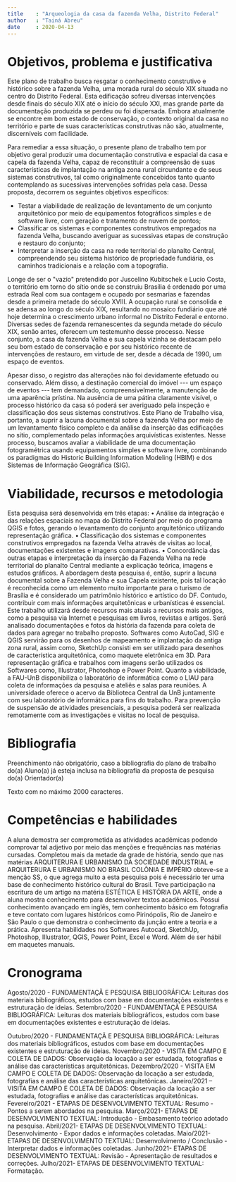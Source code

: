 ```yaml
---
title    : "Arqueologia da casa da fazenda Velha, Distrito Federal"
author   : "Tainá Abreu"
date     : 2020-04-13
---
```


Objetivos, problema e justificativa
===================================

Este plano de trabalho busca resgatar o conhecimento construtivo e
histórico sobre a fazenda Velha, uma morada rural do século XIX situada
no centro do Distrito Federal. Esta edificação sofreu diversas
intervenções desde finais do século XIX até o início do século XXI, mas
grande parte da documentação produzida se perdeu ou foi dispersada.
Embora atualmente se encontre em bom estado de conservação, o contexto
original da casa no território e parte de suas características
construtivas não são, atualmente, discerníveis com facilidade.

Para remediar a essa situação, o presente plano de trabalho tem por
objetivo geral produzir uma documentação construtiva e espacial da casa
e capela da fazenda Velha, capaz de reconstituir a compreensão de suas
características de implantação na antiga zona rural circundante e de
seus sistemas construtivos, tal como originalmente concebidos tanto
quanto contemplando as sucessivas intervenções sofridas pela casa. Dessa
proposta, decorrem os seguintes objetivos específicos:

- Testar a viabilidade de realização de levantamento de um conjunto
  arquitetônico por meio de equipamentos fotográficos simples e de
  software livre, com geração e tratamento de nuvem de pontos;
- Classificar os sistemas e componentes construtivos empregados na
  fazenda Velha, buscando averiguar as sucessivas etapas de construção e
  restauro do conjunto;
- Interpretar a inserção da casa na rede territorial do planalto
  Central, compreendendo seu sistema histórico de propriedade fundiária,
  os caminhos tradicionais e a relação com a topografia.

Longe de ser o "vazio" pretendido por Juscelino Kubitschek e Lucio Costa,
o território em torno do sítio onde se construiu Brasília é ordenado por
uma estrada Real com sua contagem e ocupado por sesmarias e fazendas
desde a primeira metade do século XVIII. A ocupação rural se consolida e
se adensa ao longo do século XIX, resultando no mosaico fundiário que
até hoje determina o crescimento urbano informal no Distrito Federal e
entorno. Diversas sedes de fazenda remanescentes da segunda metade do
século XIX, senão antes, oferecem um testemunho desse processo. Nesse
conjunto, a casa da fazenda Velha e sua capela vizinha se destacam pelo
seu bom estado de conservação e por seu histórico recente de
intervenções de restauro, em virtude de ser, desde a década de 1990, um
espaço de eventos.

Apesar disso, o registro das alterações não foi devidamente efetuado ou
conservado. Além disso, a destinação comercial do imóvel --- um espaço
de eventos --- tem demandado, compreensivelmente, a manutenção de uma
aparência prístina. Na ausência de uma pátina claramente visível, o
processo histórico da casa só poderá ser averiguado pela inspeção e
classificação dos seus sistemas construtivos. Este Plano de Trabalho
visa, portanto, a suprir a lacuna documental sobre a fazenda Velha por
meio de um levantamento físico completo e da análise da inserção das
edificações no sítio, complementado pelas informações arquivísticas
existentes. Nesse processo, buscamos avaliar a viabilidade de uma
documentação fotogramétrica usando equipamentos simples e software
livre, combinando os paradigmas do Historic Building Information
Modeling (HBIM) e dos Sistemas de Informação Geográfica (SIG).

Viabilidade, recursos e metodologia
==================================
Esta pesquisa será desenvolvida em três etapas:
•	Análise da integração e das relações espaciais no mapa do Distrito Federal por meio do programa QGIS e fotos, gerando o levantamento do conjunto arquitetônico utilizando representação gráfica.
•	Classificação dos sistemas e componentes construtivos empregados na fazenda Velha através de visitas ao local, documentações existentes e imagens comparativas.
•	Concordância das outras etapas e interpretação da inserção da Fazenda Velha na rede territorial do planalto Central mediante a explicação teórica, imagens e estudos gráficos.
A abordagem desta pesquisa é, então, suprir a lacuna documental sobre a Fazenda Velha e sua Capela existente, pois tal locação é reconhecida como um elemento muito importante para o turismo de Brasília e é considerado um patrimônio histórico e artístico do DF. Contudo, contribuir com mais informações arquitetônicas e urbanísticas é essencial.
Este trabalho utilizará desde recursos mais atuais a recursos mais antigos, como a pesquisa via Internet e pesquisas em livros, revistas e artigos. Será analisado documentações e fotos da história da fazenda para coleta de dados para agregar no trabalho proposto. Softwares como AutoCad, SIG e QGIS servirão para os desenhos de mapeamento e implantação da antiga zona rural, assim como, SketchUp consisti em ser utilizado para desenhos de característica arquitetônica, como maquete eletrônica em 3D. Para representação gráfica e trabalhos com imagens serão utilizados os Softwares como, Illustrator, Photoshop e Power Point.
Quanto a viabilidade, a FAU-UnB disponibiliza o laboratório de informática como o LIAU para coleta de informações da pesquisa e ateliês e salas para reuniões. A universidade oferece o acervo da Biblioteca Central da UnB juntamente com seu laboratório de informática para fins do trabalho. Para prevenção de suspensão de atividades presenciais, a pesquisa poderá ser realizada remotamente com as investigações e visitas no local de pesquisa.



Bibliografia
============

Preenchimento não obrigatório, caso a bibliografia do plano de trabalho
do(a) Aluno(a) já esteja inclusa na bibliografia da proposta de pesquisa
do(a) Orientador(a)

Texto com no máximo 2000 caracteres.


Competências e habilidades
==========================

A aluna demostra ser comprometida as atividades acadêmicas podendo comprovar tal adjetivo por meio das menções e frequências nas matérias cursadas. Completou mais da metade da grade de história, sendo que nas matérias ARQUITERURA E URBANISMO DA SOCIEDADE INDUSTRIAL e ARQUITERURA E URBANISMO NO BRASIL COLÔNIA E IMPÉRIO obteve-se a menção SS, o que agrega muito a esta pesquisa pois é necessário ter uma base de conhecimento histórico cultural do Brasil. 
Teve participação na escritura de um artigo na matéria ESTÉTICA E HISTÓRIA DA ARTE, onde a aluna mostra conhecimento para desenvolver textos acadêmicos.
Possui conhecimento avançado em inglês, tem conhecimento básico em fotografia e teve contato com lugares históricos como Pirinópolis, Rio de Janeiro e São Paulo o que demonstra o conhecimento da junção entre a teoria e a prática.
Apresenta habilidades nos Softwares Autocad, SketchUp, Photoshop, Illustrator, QGIS, Power Point, Excel e Word. Além de ser hábil em maquetes manuais.



Cronograma
==========

Agosto/2020 - FUNDAMENTAÇÃ E PESQUISA BIBLIOGRÁFICA: Leituras dos materiais bibliográficos, estudos com base em documentações existentes e estruturação de ideias. 
Setembro/2020 - FUNDAMENTAÇÃ E PESQUISA BIBLIOGRÁFICA: Leituras dos materiais bibliográficos, estudos com base em documentações existentes e estruturação de ideias.

Outubro/2020 - FUNDAMENTAÇÃ E PESQUISA BIBLIOGRÁFICA: Leituras dos materiais bibliográficos, estudos com base em documentações existentes e estruturação de ideias.
Novembro/2020 - VISITA EM CAMPO E COLETA DE DADOS: Observação da locação a ser estudada, fotografias e análise das características arquitetônicas.
Dezembro/2020 - VISITA EM CAMPO E COLETA DE DADOS: Observação da locação a ser estudada, fotografias e análise das características arquitetônicas.
Janeiro/2021 – VISITA EM CAMPO E COLETA DE DADOS: Observação da locação a ser estudada, fotografias e análise das características arquitetônicas.
Fevereiro/2021 - ETAPAS DE DESENVOLVIMENTO TEXTUAL: Resumo - Pontos a serem abordados na pesquisa.
Março/2021- ETAPAS DE DESENVOLVIMENTO TEXTUAL: Introdução - Embasamento teórico adotado na pesquisa.
Abril/2021- ETAPAS DE DESENVOLVIMENTO TEXTUAL: Desenvolvimento - Expor dados e informações coletadas.
Maio/2021- ETAPAS DE DESENVOLVIMENTO TEXTUAL: Desenvolvimento / Conclusão - Interpretar dados e informações coletadas.
Junho/2021- ETAPAS DE DESENVOLVIMENTO TEXTUAL: Revisão - Apresentação de resultados e correções. 
Julho/2021- ETAPAS DE DESENVOLVIMENTO TEXTUAL: Formatação.


